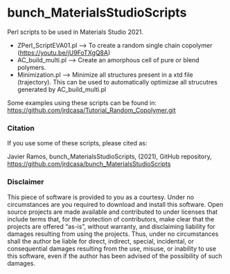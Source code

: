 # bunch_MaterialsStudioScripts

Perl scripts to be used in Materials Studio 2021.

- ZPerl_ScriptEVA01.pl --> To create a random single chain copolymer (https://youtu.be/jU9FoTXgQ8A)
- AC_build_multi.pl --> Create an amorphous cell of pure or blend polymers.
- Minimization.pl --> Minimize all structures present in a xtd file (trajectory). This can be used to automatically optimizae all strucutres generated by AC_build_multi.pl

Some examples using these scripts can be found in: https://github.com/jrdcasa/Tutorial_Random_Copolymer.git

### Citation
If you use some of these scripts, please cited as:

Javier Ramos, bunch_MaterialsStudioScripts, (2021), GitHub repository, https://github.com/jrdcasa/bunch_MaterialsStudioScripts

### Disclaimer

This piece of software is provided to you as a courtesy. Under no circumstances are you required to download and install this software.
Open source projects are made available and contributed to under licenses that include terms that, for the protection of contributors, make clear that the projects are offered “as-is”, without warranty, and disclaiming liability for damages resulting from using the projects. 
Thus, under no circumstances shall the author be liable for direct, indirect, special, incidental, or consequential damages resulting from the use, misuse, or inability to use this software, even if the author has been advised of the possibility of such damages.
